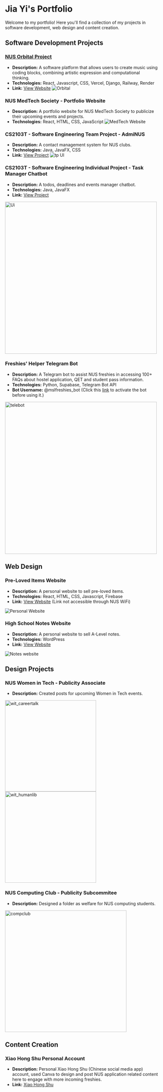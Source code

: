 # Jia Yi's Portfolio

Welcome to my portfolio! Here you'll find a collection of my projects in software development, web design and content creation.

## Software Development Projects

### [NUS Orbital Project](https://nusskylab-dev.comp.nus.edu.sg/posters/2024/6054.jpeg)
* **Description:** A software platform that allows users to create music using coding blocks, combining artistic expression and computational thinking.
* **Technologies:** React, Javascript, CSS, Vercel, Django, Railway, Render
* **Link:** [View Website](https://algorhythm-milestone2.vercel.app/)
![Orbital](./images/orbital.png)

### NUS MedTech Society - Portfolio Website
* **Description:** A portfolio website for NUS MedTech Society to publicize their upcoming events and projects.
* **Technologies:** React, HTML, CSS, JavaScript
![MedTech Website](./images/medtech.png)

### CS2103T - Software Engineering Team Project - AdmiNUS
* **Description:** A contact management system for NUS clubs.
* **Technologies:** Java, JavaFX, CSS
* **Link:** [View Project](https://ay2425s1-cs2103t-t14-2.github.io/tp/)
![tp UI](./images/tp.png)

### CS2103T - Software Engineering Individual Project - Task Manager Chatbot
* **Description:** A todos, deadlines and events manager chatbot.
* **Technologies:** Java, JavaFX
* **Link:** [View Project](https://github.com/JiaYi-Gallium369/ip)

<img src="./images/Ui.png" alt="Ui" width="500"/>

### Freshies' Helper Telegram Bot
* **Description:** A Telegram bot to assist NUS freshies in accessing 100+ FAQs about hostel application, QET and student pass information.
* **Technologies:** Python, Supabase, Telegram Bot API
* **Bot Username:**  @mslfreshies_bot (Click this [link](https://api.render.com/deploy/srv-cptv1pl6l47c7383pcog?key=Cpf6YeHVqFc) to activate the bot before using it.)

<img src="./images/telebot.png" alt="telebot" width="500"/>

## Web Design
### Pre-Loved Items Website
* **Description:** A personal website to sell pre-loved items.
* **Technologies:** React, HTML, CSS, Javascript, Firebase
* **Link:** [View Website](https://2ndhand-tawny.vercel.app/) (Link not accessible through NUS WiFi)

![Personal Website](./images/2ndhand.png)

### High School Notes Website
* **Description:** A personal website to sell A-Level notes.
* **Technologies:** WordPress
* **Link:** [View Website](https://jiayi369.wordpress.com/)

![Notes website](./images/notes.png)
  
## Design Projects

### NUS Women in Tech - Publicity Associate
* **Description:** Created posts for upcoming Women in Tech events.

<img src="./images/wit_careertalk.png" alt="wit_careertalk" width="300"/>      <img src="./images/wit_humanlib.png" alt="wit_humanlib" width="300"/>

### NUS Computing Club - Publicity Subcommitee
* **Description:** Designed a folder as welfare for NUS computing students.

<img src="./images/compclub.jpg" alt="compclub" width="400"/>

## Content Creation

### Xiao Hong Shu Personal Account
* **Description:** Personal Xiao Hong Shu (Chinese social media app) account, used Canva to design and post NUS application related content here to engage with more incoming freshies.
* **Link:** [Xiao Hong Shu](https://www.xiaohongshu.com/user/profile/63e5f4e4000000002702a8b7?xhsshare=CopyLink&appuid=63e5f4e4000000002702a8b7&apptime=1720152918&share_id=b390fed092534a9685e9c69458196a53&tab=note)

